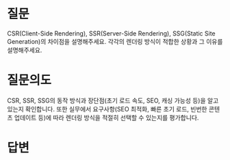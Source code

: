 # 질문
CSR(Client-Side Rendering), SSR(Server-Side Rendering), SSG(Static Site  Generation)의 차이점을 설명해주세요. 각각의 렌더링 방식이 적합한 상황과 그 이유를 설명해주세요.

# 질문의도
CSR, SSR, SSG의 동작 방식과 장단점(초기 로드 속도, SEO, 캐싱 가능성 등)을 알고 있는지 확인합니다. 또한 실무에서 요구사항(SEO 최적화, 빠른 초기 로드, 빈번한 콘텐츠 업데이트 등)에 따라 렌더링 방식을 적절히 선택할 수 있는지를 평가합니다.

# 답변